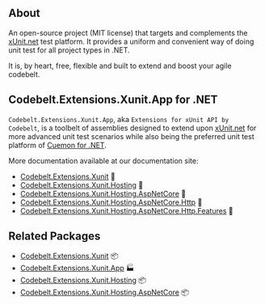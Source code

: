 ## About

An open-source project (MIT license) that targets and complements the [xUnit.net](https://xunit.net/) test platform. It provides a uniform and convenient way of doing unit test for all project types in .NET.

It is, by heart, free, flexible and built to extend and boost your agile codebelt.

## **Codebelt.Extensions.Xunit.App** for .NET

`Codebelt.Extensions.Xunit.App`, aka `Extensions for xUnit API by Codebelt`, is a toolbelt of assemblies designed to extend upon [xUnit.net](https://xunit.net/) for more advanced unit test scenarios while also being the preferred unit test platform of [Cuemon for .NET](https://github.com/gimlichael/Cuemon).

More documentation available at our documentation site:

- [Codebelt.Extensions.Xunit](https://xunit.codebelt.net/api/Codebelt.Extensions.Xunit.html) 🔗
- [Codebelt.Extensions.Xunit.Hosting](https://xunit.codebelt.net/api/Codebelt.Extensions.Xunit.Hosting.html) 🔗
- [Codebelt.Extensions.Xunit.Hosting.AspNetCore](https://xunit.codebelt.net/api/Codebelt.Extensions.Xunit.Hosting.AspNetCore.html) 🔗
- [Codebelt.Extensions.Xunit.Hosting.AspNetCore.Http](https://xunit.codebelt.net/api/Codebelt.Extensions.Xunit.Hosting.AspNetCore.Http.html) 🔗
- [Codebelt.Extensions.Xunit.Hosting.AspNetCore.Http.Features](https://xunit.codebelt.net/api/Codebelt.Extensions.Xunit.Hosting.AspNetCore.Http.Features.html) 🔗

## Related Packages

* [Codebelt.Extensions.Xunit](https://www.nuget.org/packages/Codebelt.Extensions.Xunit/) 📦
* [Codebelt.Extensions.Xunit.App](https://www.nuget.org/packages/Codebelt.Extensions.Xunit.App/) 🏭
* [Codebelt.Extensions.Xunit.Hosting](https://www.nuget.org/packages/Codebelt.Extensions.Xunit.Hosting/) 📦
* [Codebelt.Extensions.Xunit.Hosting.AspNetCore](https://www.nuget.org/packages/Codebelt.Extensions.Xunit.Hosting.AspNetCore/) 📦
